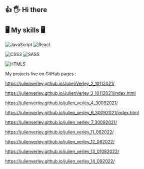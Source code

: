 ## :+1: :raised_hand_with_fingers_splayed: Hi there  	

## :desktop_computer:	 My skills  :desktop_computer:	

![JavaScript](https://img.shields.io/badge/javascript-%23323330.svg?style=for-the-badge&logo=javascript&logoColor=%23F7DF1E) ![React](https://img.shields.io/badge/react-%2320232a.svg?style=for-the-badge&logo=react&logoColor=%2361DAFB)

![CSS3](https://img.shields.io/badge/css3-%231572B6.svg?style=for-the-badge&logo=css3&logoColor=white) ![SASS](https://img.shields.io/badge/SASS-hotpink.svg?style=for-the-badge&logo=SASS&logoColor=white)

![HTML5](https://img.shields.io/badge/html5-%23E34F26.svg?style=for-the-badge&logo=html5&logoColor=white) 

My projects live on GitHub pages : 

https://julienverley.github.io/JulienVerley_2_10112021/ 

https://julienverley.github.io/JulienVerley_3_10112021/index.html 

https://julienverley.github.io/julien_verley_4_30092021/ 

https://julienverley.github.io/julien_verley_6_30092021/index.html 

https://julienverley.github.io/julien_verley_7_30092021/ 

https://julienverley.github.io/julien_verley_11_062022/ 

https://julienverley.github.io/julien_verley_12_062022/ 

https://julienverley.github.io/julien_verley_13_01082022/

https://julienverley.github.io/julien_verley_14_092022/ 


<!--
**julfrontdev/julfrontdev** is a ✨ _special_ ✨ repository because its `README.md` (this file) appears on your GitHub profile.

Here are some ideas to get you started:

👋
- 🔭 I’m currently working on ...
- 🌱 I’m currently learning ...
- 👯 I’m looking to collaborate on ...
- 🤔 I’m looking for help with ...
- 💬 Ask me about ...
- 📫 How to reach me: ...
- 😄 Pronouns: ...
- ⚡ Fun fact: ...
-->
